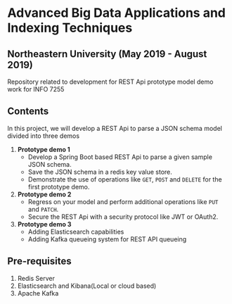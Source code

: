 # Advanced Big Data Applications and Indexing Techniques
## Northeastern University (May 2019 - August 2019)

Repository related to development for REST Api prototype model demo work for INFO 7255

## Contents
In this project, we will develop a REST Api to parse a JSON schema model divided into three demos
1. **Prototype demo 1**
    - Develop a Spring Boot based REST Api to parse a given sample JSON schema.
    - Save the JSON schema in a redis key value store.
    - Demonstrate the use of operations like `GET`, `POST` and `DELETE` for the first prototype demo.
2. **Prototype demo 2**
    - Regress on your model and perform additional operations like `PUT` and `PATCH`.
    - Secure the REST Api with a security protocol like JWT or OAuth2.
3. **Prototype demo 3**
    - Adding Elasticsearch capabilities
    - Adding Kafka queueing system for REST API queueing

## Pre-requisites
1. Redis Server
2. Elasticsearch and Kibana(Local or cloud based)
3. Apache Kafka